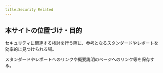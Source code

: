 ```yaml
---
title:Security Related
---
```


## 本サイトの位置づけ・目的

セキュリティに関連する検討を行う際に、参考となるスタンダードやレポートを効率的に見つけられる場。

スタンダードやレポートへのリンクや概要説明のページへのリンク等を保存する。




